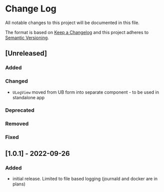 # Change Log
All notable changes to this project will be documented in this file.

The format is based on [Keep a Changelog](http://keepachangelog.com/)
and this project adheres to [Semantic Versioning](http://semver.org/).

## [Unreleased]
### Added

### Changed
 - `ULogView` moved from UB form into separate component - to be used in standalone app

### Deprecated

### Removed

### Fixed


## [1.0.1] - 2022-09-26
### Added
 - initial release. Limited to file based logging (journald and docker are in plans)
